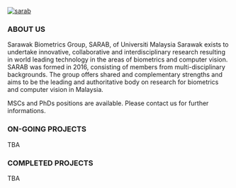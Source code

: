 [![sarab](https://dl.dropboxusercontent.com/s/mg63bc86dt38jow/SARAB.jpeg)](https://github.com/sarab-my/sarab)

### ABOUT US
Sarawak Biometrics Group, SARAB, of Universiti Malaysia Sarawak exists to undertake innovative, collaborative and interdisciplinary research resulting in world leading technology in the areas of biometrics and computer vision. SARAB was formed in 2016, consisting of members from multi-disciplinary backgrounds. The group offers shared and complementary strengths and aims to be the leading and authoritative body on research for biometrics and computer vision in Malaysia.

MSCs and PhDs positions are available. Please contact us for further informations.

### ON-GOING PROJECTS

TBA

### COMPLETED PROJECTS

TBA
